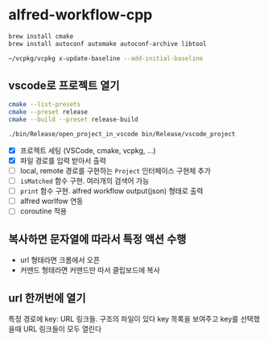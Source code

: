 # alfred-workflow-cpp

```bash
brew install cmake
brew install autoconf automake autoconf-archive libtool

~/vcpkg/vcpkg x-update-baseline --add-initial-baseline
```

## vscode로 프로젝트 열기

```bash
cmake --list-presets
cmake --preset release
cmake --build --preset release-build

./bin/Release/open_project_in_vscode bin/Release/vscode_project
```

* [x] 프로젝트 세팅 (VSCode, cmake, vcpkg, ...)
* [x] 파일 경로를 입력 받아서 출력
* [ ] local, remote 경로를 구현하는 `Project` 인터페이스 구현체 추가
* [ ] `isMatched` 함수 구현. 여러개의 검색어 가능
* [ ] `print` 함수 구현. alfred workflow output(json) 형태로 출력
* [ ] alfred worlfow 연동
* [ ] coroutine 적용

## 복사하면 문자열에 따라서 특정 액션 수행

* url 형태라면 크롬에서 오픈
* 커맨드 형태라면 커맨드만 따서 클립보드에 복사

## url 한꺼번에 열기

특정 경로에 key: URL 링크들. 구조의 파일이 있다
key 목록을 보여주고 key를 선택했을때 URL 링크들이 모두 열린다

